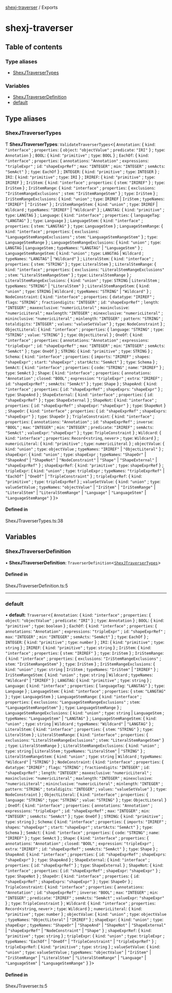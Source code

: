 [shexj-traverser](README.md) / Exports

# shexj-traverser

## Table of contents

### Type aliases

- [ShexJTraverserTypes](modules.md#shexjtraversertypes)

### Variables

- [ShexJTraverserDefinition](modules.md#shexjtraverserdefinition)
- [default](modules.md#default)

## Type aliases

### ShexJTraverserTypes

Ƭ **ShexJTraverserTypes**: `ValidateTraverserTypes`<{ `Annotation`: { `kind`: ``"interface"`` ; `properties`: { `object`: ``"objectValue"`` ; `predicate`: ``"IRI"``  } ; `type`: `Annotation`  } ; `BOOL`: { `kind`: ``"primitive"`` ; `type`: `BOOL`  } ; `EachOf`: { `kind`: ``"interface"`` ; `properties`: { `annotations`: ``"Annotation"`` ; `expressions`: ``"tripleExpr"`` ; `id`: ``"shapeExprRef"`` ; `max`: ``"INTEGER"`` ; `min`: ``"INTEGER"`` ; `semActs`: ``"SemAct"``  } ; `type`: `EachOf`  } ; `INTEGER`: { `kind`: ``"primitive"`` ; `type`: `INTEGER`  } ; `IRI`: { `kind`: ``"primitive"`` ; `type`: `IRI`  } ; `IRIREF`: { `kind`: ``"primitive"`` ; `type`: `IRIREF`  } ; `IriStem`: { `kind`: ``"interface"`` ; `properties`: { `stem`: ``"IRIREF"``  } ; `type`: `IriStem`  } ; `IriStemRange`: { `kind`: ``"interface"`` ; `properties`: { `exclusions`: ``"IriStemRangeExclusions"`` ; `stem`: ``"IriStemRangeStem"``  } ; `type`: `IriStem`  } ; `IriStemRangeExclusions`: { `kind`: ``"union"`` ; `type`: `IRIREF` \| `IriStem` ; `typeNames`: ``"IRIREF"`` \| ``"IriStem"``  } ; `IriStemRangeStem`: { `kind`: ``"union"`` ; `type`: `IRIREF` \| `Wildcard` ; `typeNames`: ``"IRIREF"`` \| ``"Wildcard"``  } ; `LANGTAG`: { `kind`: ``"primitive"`` ; `type`: `LANGTAG`  } ; `Language`: { `kind`: ``"interface"`` ; `properties`: { `languageTag`: ``"LANGTAG"``  } ; `type`: `Language`  } ; `LanguageStem`: { `kind`: ``"interface"`` ; `properties`: { `stem`: ``"LANGTAG"``  } ; `type`: `LanguageStem`  } ; `LanguageStemRange`: { `kind`: ``"interface"`` ; `properties`: { `exclusions`: ``"LanguageStemRangeExclusions"`` ; `stem`: ``"LanguageStemRangeStem"``  } ; `type`: `LanguageStemRange`  } ; `LanguageStemRangeExclusions`: { `kind`: ``"union"`` ; `type`: `LANGTAG` \| `LanguageStem` ; `typeNames`: ``"LANGTAG"`` \| ``"LanguageStem"``  } ; `LanguageStemRangeStem`: { `kind`: ``"union"`` ; `type`: `LANGTAG` \| `Wildcard` ; `typeNames`: ``"LANGTAG"`` \| ``"Wildcard"``  } ; `LiteralStem`: { `kind`: ``"interface"`` ; `properties`: { `stem`: ``"STRING"``  } ; `type`: `LiteralStem`  } ; `LiteralStemRange`: { `kind`: ``"interface"`` ; `properties`: { `exclusions`: ``"LiteralStemRangeExclusions"`` ; `stem`: ``"LiteralStemRangeStem"``  } ; `type`: `LiteralStemRange`  } ; `LiteralStemRangeExclusions`: { `kind`: ``"union"`` ; `type`: `STRING` \| `LiteralStem` ; `typeNames`: ``"STRING"`` \| ``"LiteralStem"``  } ; `LiteralStemRangeStem`: { `kind`: ``"union"`` ; `type`: `STRING` \| `Wildcard` ; `typeNames`: ``"STRING"`` \| ``"Wildcard"``  } ; `NodeConstraint`: { `kind`: ``"interface"`` ; `properties`: { `datatype`: ``"IRIREF"`` ; `flags`: ``"STRING"`` ; `fractiondigits`: ``"INTEGER"`` ; `id`: ``"shapeExprRef"`` ; `length`: ``"INTEGER"`` ; `maxexclusive`: ``"numericLiteral"`` ; `maxinclusive`: ``"numericLiteral"`` ; `maxlength`: ``"INTEGER"`` ; `minexclusive`: ``"numericLiteral"`` ; `mininclusive`: ``"numericLiteral"`` ; `minlength`: ``"INTEGER"`` ; `pattern`: ``"STRING"`` ; `totaldigits`: ``"INTEGER"`` ; `values`: ``"valueSetValue"``  } ; `type`: `NodeConstraint`  } ; `ObjectLiteral`: { `kind`: ``"interface"`` ; `properties`: { `language`: ``"STRING"`` ; `type`: ``"STRING"`` ; `value`: ``"STRING"``  } ; `type`: `ObjectLiteral`  } ; `OneOf`: { `kind`: ``"interface"`` ; `properties`: { `annotations`: ``"Annotation"`` ; `expressions`: ``"tripleExpr"`` ; `id`: ``"shapeExprRef"`` ; `max`: ``"INTEGER"`` ; `min`: ``"INTEGER"`` ; `semActs`: ``"SemAct"``  } ; `type`: `OneOf`  } ; `STRING`: { `kind`: ``"primitive"`` ; `type`: `STRING`  } ; `Schema`: { `kind`: ``"interface"`` ; `properties`: { `imports`: ``"IRIREF"`` ; `shapes`: ``"shapeExpr"`` ; `start`: ``"shapeExpr"`` ; `startActs`: ``"SemAct"``  } ; `type`: `Schema`  } ; `SemAct`: { `kind`: ``"interface"`` ; `properties`: { `code`: ``"STRING"`` ; `name`: ``"IRIREF"``  } ; `type`: `SemAct`  } ; `Shape`: { `kind`: ``"interface"`` ; `properties`: { `annotations`: ``"Annotation"`` ; `closed`: ``"BOOL"`` ; `expression`: ``"tripleExpr"`` ; `extra`: ``"IRIREF"`` ; `id`: ``"shapeExprRef"`` ; `semActs`: ``"SemAct"``  } ; `type`: `Shape`  } ; `ShapeAnd`: { `kind`: ``"interface"`` ; `properties`: { `id`: ``"shapeExprRef"`` ; `shapeExprs`: ``"shapeExpr"``  } ; `type`: `ShapeAnd`  } ; `ShapeExternal`: { `kind`: ``"interface"`` ; `properties`: { `id`: ``"shapeExprRef"``  } ; `type`: `ShapeExternal`  } ; `ShapeNot`: { `kind`: ``"interface"`` ; `properties`: { `id`: ``"shapeExprRef"`` ; `shapeExpr`: ``"shapeExpr"``  } ; `type`: `ShapeNot`  } ; `ShapeOr`: { `kind`: ``"interface"`` ; `properties`: { `id`: ``"shapeExprRef"`` ; `shapeExprs`: ``"shapeExpr"``  } ; `type`: `ShapeOr`  } ; `TripleConstraint`: { `kind`: ``"interface"`` ; `properties`: { `annotations`: ``"Annotation"`` ; `id`: ``"shapeExprRef"`` ; `inverse`: ``"BOOL"`` ; `max`: ``"INTEGER"`` ; `min`: ``"INTEGER"`` ; `predicate`: ``"IRIREF"`` ; `semActs`: ``"SemAct"`` ; `valueExpr`: ``"shapeExpr"``  } ; `type`: `TripleConstraint`  } ; `Wildcard`: { `kind`: ``"interface"`` ; `properties`: `Record`<`string`, `never`\> ; `type`: `Wildcard`  } ; `numericLiteral`: { `kind`: ``"primitive"`` ; `type`: `numericLiteral`  } ; `objectValue`: { `kind`: ``"union"`` ; `type`: `objectValue` ; `typeNames`: ``"IRIREF"`` \| ``"ObjectLiteral"``  } ; `shapeExpr`: { `kind`: ``"union"`` ; `type`: `shapeExpr` ; `typeNames`: ``"ShapeOr"`` \| ``"ShapeAnd"`` \| ``"ShapeNot"`` \| ``"NodeConstraint"`` \| ``"Shape"`` \| ``"ShapeExternal"`` \| ``"shapeExprRef"``  } ; `shapeExprRef`: { `kind`: ``"primitive"`` ; `type`: `shapeExprRef`  } ; `tripleExpr`: { `kind`: ``"union"`` ; `type`: `tripleExpr` ; `typeNames`: ``"tripleExprRef"`` \| ``"EachOf"`` \| ``"OneOf"`` \| ``"TripleConstraint"``  } ; `tripleExprRef`: { `kind`: ``"primitive"`` ; `type`: `tripleExprRef`  } ; `valueSetValue`: { `kind`: ``"union"`` ; `type`: `valueSetValue` ; `typeNames`: ``"objectValue"`` \| ``"IriStem"`` \| ``"IriStemRange"`` \| ``"LiteralStem"`` \| ``"LiteralStemRange"`` \| ``"Language"`` \| ``"LanguageStem"`` \| ``"LanguageStemRange"``  }  }\>

#### Defined in

ShexJTraverserTypes.ts:38

## Variables

### ShexJTraverserDefinition

• **ShexJTraverserDefinition**: `TraverserDefinition`<[`ShexJTraverserTypes`](modules.md#shexjtraversertypes)\>

#### Defined in

ShexJTraverserDefinition.ts:5

___

### default

• **default**: `Traverser`<{ `Annotation`: { `kind`: ``"interface"`` ; `properties`: { `object`: ``"objectValue"`` ; `predicate`: ``"IRI"``  } ; `type`: `Annotation`  } ; `BOOL`: { `kind`: ``"primitive"`` ; `type`: `boolean`  } ; `EachOf`: { `kind`: ``"interface"`` ; `properties`: { `annotations`: ``"Annotation"`` ; `expressions`: ``"tripleExpr"`` ; `id`: ``"shapeExprRef"`` ; `max`: ``"INTEGER"`` ; `min`: ``"INTEGER"`` ; `semActs`: ``"SemAct"``  } ; `type`: `EachOf`  } ; `INTEGER`: { `kind`: ``"primitive"`` ; `type`: `number`  } ; `IRI`: { `kind`: ``"primitive"`` ; `type`: `string`  } ; `IRIREF`: { `kind`: ``"primitive"`` ; `type`: `string`  } ; `IriStem`: { `kind`: ``"interface"`` ; `properties`: { `stem`: ``"IRIREF"``  } ; `type`: `IriStem`  } ; `IriStemRange`: { `kind`: ``"interface"`` ; `properties`: { `exclusions`: ``"IriStemRangeExclusions"`` ; `stem`: ``"IriStemRangeStem"``  } ; `type`: `IriStem`  } ; `IriStemRangeExclusions`: { `kind`: ``"union"`` ; `type`: `string` \| `IriStem` ; `typeNames`: ``"IriStem"`` \| ``"IRIREF"``  } ; `IriStemRangeStem`: { `kind`: ``"union"`` ; `type`: `string` \| `Wildcard` ; `typeNames`: ``"Wildcard"`` \| ``"IRIREF"``  } ; `LANGTAG`: { `kind`: ``"primitive"`` ; `type`: `string`  } ; `Language`: { `kind`: ``"interface"`` ; `properties`: { `languageTag`: ``"LANGTAG"``  } ; `type`: `Language`  } ; `LanguageStem`: { `kind`: ``"interface"`` ; `properties`: { `stem`: ``"LANGTAG"``  } ; `type`: `LanguageStem`  } ; `LanguageStemRange`: { `kind`: ``"interface"`` ; `properties`: { `exclusions`: ``"LanguageStemRangeExclusions"`` ; `stem`: ``"LanguageStemRangeStem"``  } ; `type`: `LanguageStemRange`  } ; `LanguageStemRangeExclusions`: { `kind`: ``"union"`` ; `type`: `string` \| `LanguageStem` ; `typeNames`: ``"LanguageStem"`` \| ``"LANGTAG"``  } ; `LanguageStemRangeStem`: { `kind`: ``"union"`` ; `type`: `string` \| `Wildcard` ; `typeNames`: ``"Wildcard"`` \| ``"LANGTAG"``  } ; `LiteralStem`: { `kind`: ``"interface"`` ; `properties`: { `stem`: ``"STRING"``  } ; `type`: `LiteralStem`  } ; `LiteralStemRange`: { `kind`: ``"interface"`` ; `properties`: { `exclusions`: ``"LiteralStemRangeExclusions"`` ; `stem`: ``"LiteralStemRangeStem"``  } ; `type`: `LiteralStemRange`  } ; `LiteralStemRangeExclusions`: { `kind`: ``"union"`` ; `type`: `string` \| `LiteralStem` ; `typeNames`: ``"LiteralStem"`` \| ``"STRING"``  } ; `LiteralStemRangeStem`: { `kind`: ``"union"`` ; `type`: `string` \| `Wildcard` ; `typeNames`: ``"Wildcard"`` \| ``"STRING"``  } ; `NodeConstraint`: { `kind`: ``"interface"`` ; `properties`: { `datatype`: ``"IRIREF"`` ; `flags`: ``"STRING"`` ; `fractiondigits`: ``"INTEGER"`` ; `id`: ``"shapeExprRef"`` ; `length`: ``"INTEGER"`` ; `maxexclusive`: ``"numericLiteral"`` ; `maxinclusive`: ``"numericLiteral"`` ; `maxlength`: ``"INTEGER"`` ; `minexclusive`: ``"numericLiteral"`` ; `mininclusive`: ``"numericLiteral"`` ; `minlength`: ``"INTEGER"`` ; `pattern`: ``"STRING"`` ; `totaldigits`: ``"INTEGER"`` ; `values`: ``"valueSetValue"``  } ; `type`: `NodeConstraint`  } ; `ObjectLiteral`: { `kind`: ``"interface"`` ; `properties`: { `language`: ``"STRING"`` ; `type`: ``"STRING"`` ; `value`: ``"STRING"``  } ; `type`: `ObjectLiteral`  } ; `OneOf`: { `kind`: ``"interface"`` ; `properties`: { `annotations`: ``"Annotation"`` ; `expressions`: ``"tripleExpr"`` ; `id`: ``"shapeExprRef"`` ; `max`: ``"INTEGER"`` ; `min`: ``"INTEGER"`` ; `semActs`: ``"SemAct"``  } ; `type`: `OneOf`  } ; `STRING`: { `kind`: ``"primitive"`` ; `type`: `string`  } ; `Schema`: { `kind`: ``"interface"`` ; `properties`: { `imports`: ``"IRIREF"`` ; `shapes`: ``"shapeExpr"`` ; `start`: ``"shapeExpr"`` ; `startActs`: ``"SemAct"``  } ; `type`: `Schema`  } ; `SemAct`: { `kind`: ``"interface"`` ; `properties`: { `code`: ``"STRING"`` ; `name`: ``"IRIREF"``  } ; `type`: `SemAct`  } ; `Shape`: { `kind`: ``"interface"`` ; `properties`: { `annotations`: ``"Annotation"`` ; `closed`: ``"BOOL"`` ; `expression`: ``"tripleExpr"`` ; `extra`: ``"IRIREF"`` ; `id`: ``"shapeExprRef"`` ; `semActs`: ``"SemAct"``  } ; `type`: `Shape`  } ; `ShapeAnd`: { `kind`: ``"interface"`` ; `properties`: { `id`: ``"shapeExprRef"`` ; `shapeExprs`: ``"shapeExpr"``  } ; `type`: `ShapeAnd`  } ; `ShapeExternal`: { `kind`: ``"interface"`` ; `properties`: { `id`: ``"shapeExprRef"``  } ; `type`: `ShapeExternal`  } ; `ShapeNot`: { `kind`: ``"interface"`` ; `properties`: { `id`: ``"shapeExprRef"`` ; `shapeExpr`: ``"shapeExpr"``  } ; `type`: `ShapeNot`  } ; `ShapeOr`: { `kind`: ``"interface"`` ; `properties`: { `id`: ``"shapeExprRef"`` ; `shapeExprs`: ``"shapeExpr"``  } ; `type`: `ShapeOr`  } ; `TripleConstraint`: { `kind`: ``"interface"`` ; `properties`: { `annotations`: ``"Annotation"`` ; `id`: ``"shapeExprRef"`` ; `inverse`: ``"BOOL"`` ; `max`: ``"INTEGER"`` ; `min`: ``"INTEGER"`` ; `predicate`: ``"IRIREF"`` ; `semActs`: ``"SemAct"`` ; `valueExpr`: ``"shapeExpr"``  } ; `type`: `TripleConstraint`  } ; `Wildcard`: { `kind`: ``"interface"`` ; `properties`: `Record`<`string`, `never`\> ; `type`: `Wildcard`  } ; `numericLiteral`: { `kind`: ``"primitive"`` ; `type`: `number`  } ; `objectValue`: { `kind`: ``"union"`` ; `type`: `objectValue` ; `typeNames`: ``"ObjectLiteral"`` \| ``"IRIREF"``  } ; `shapeExpr`: { `kind`: ``"union"`` ; `type`: `shapeExpr` ; `typeNames`: ``"ShapeOr"`` \| ``"ShapeAnd"`` \| ``"ShapeNot"`` \| ``"ShapeExternal"`` \| ``"shapeExprRef"`` \| ``"NodeConstraint"`` \| ``"Shape"``  } ; `shapeExprRef`: { `kind`: ``"primitive"`` ; `type`: `string`  } ; `tripleExpr`: { `kind`: ``"union"`` ; `type`: `tripleExpr` ; `typeNames`: ``"EachOf"`` \| ``"OneOf"`` \| ``"TripleConstraint"`` \| ``"tripleExprRef"``  } ; `tripleExprRef`: { `kind`: ``"primitive"`` ; `type`: `string`  } ; `valueSetValue`: { `kind`: ``"union"`` ; `type`: `valueSetValue` ; `typeNames`: ``"objectValue"`` \| ``"IriStem"`` \| ``"IriStemRange"`` \| ``"LiteralStem"`` \| ``"LiteralStemRange"`` \| ``"Language"`` \| ``"LanguageStem"`` \| ``"LanguageStemRange"``  }  }\>

#### Defined in

ShexJTraverser.ts:5
